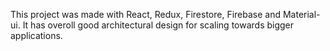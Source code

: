 This project was made with React, Redux, Firestore, Firebase and Material-ui.
It has overoll good architectural design for scaling towards bigger applications. 

